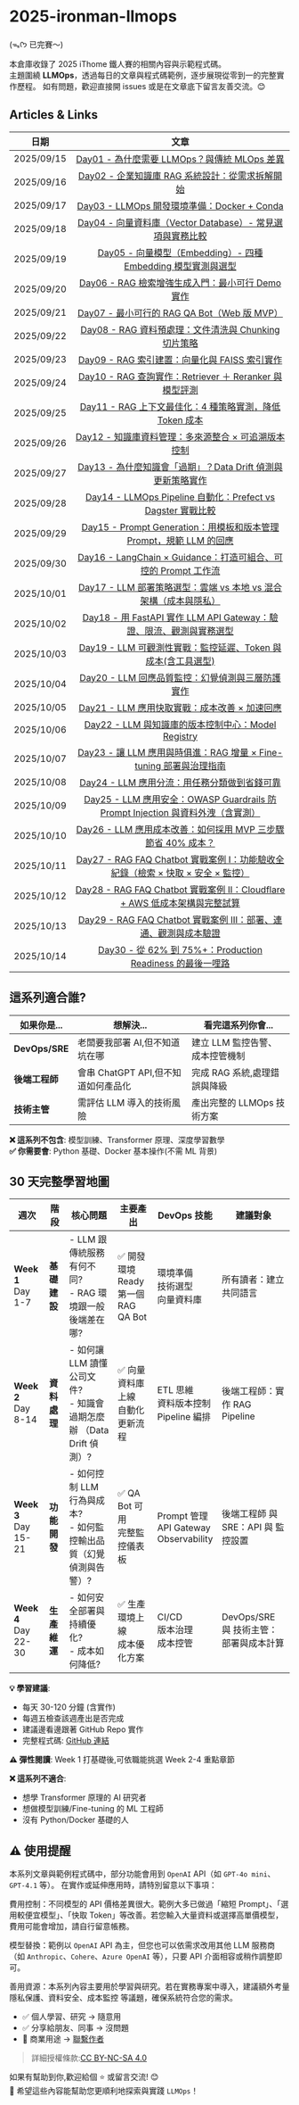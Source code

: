 # 2025-ironman-llmops

(ᯓᡣ𐭩 已完賽～)

本倉庫收錄了 2025 iThome 鐵人賽的相關內容與示範程式碼。  
主題圍繞 **LLMOps**，透過每日的文章與程式碼範例，逐步展現從零到一的完整實作歷程。
如有問題，歡迎直接開 issues 或是在文章底下留言友善交流。😊

## Articles & Links

| 日期       |                                                               文章                                                                |
| ---------- | :-------------------------------------------------------------------------------------------------------------------------------: |
| 2025/09/15 |                  [Day01 - 為什麼需要 LLMOps？與傳統 MLOps 差異](https://ithelp.ithome.com.tw/articles/10380053)                   |
| 2025/09/16 |                 [Day02 - 企業知識庫 RAG 系統設計：從需求拆解開始](https://ithelp.ithome.com.tw/articles/10380054)                 |
| 2025/09/17 |                   [Day03 - LLMOps 開發環境準備：Docker + Conda](https://ithelp.ithome.com.tw/articles/10381623)                   |
| 2025/09/18 |            [Day04 - 向量資料庫（Vector Database）- 常見選項與實務比較](https://ithelp.ithome.com.tw/articles/10382486)            |
| 2025/09/19 |          [Day05 - 向量模型（Embedding）- 四種 Embedding 模型實測與選型](https://ithelp.ithome.com.tw/articles/10383158)           |
| 2025/09/20 |                [Day06 - RAG 檢索增強生成入門：最小可行 Demo 實作](https://ithelp.ithome.com.tw/articles/10384021)                 |
| 2025/09/21 |                   [Day07 - 最小可行的 RAG QA Bot（Web 版 MVP）](https://ithelp.ithome.com.tw/articles/10384741)                   |
| 2025/09/22 |              [Day08 - RAG 資料預處理：文件清洗與 Chunking 切片策略](https://ithelp.ithome.com.tw/articles/10385277)               |
| 2025/09/23 |                  [Day09 - RAG 索引建置：向量化與 FAISS 索引實作](https://ithelp.ithome.com.tw/articles/10386191)                  |
| 2025/09/24 |             [Day10 - RAG 查詢實作：Retriever ＋ Reranker 與模型評測](https://ithelp.ithome.com.tw/articles/10386952)              |
| 2025/09/25 |             [Day11 - RAG 上下文最佳化：4 種策略實測，降低 Token 成本](https://ithelp.ithome.com.tw/articles/10387588)             |
| 2025/09/26 |               [Day12 - 知識庫資料管理：多來源整合 × 可追溯版本控制](https://ithelp.ithome.com.tw/articles/10388360)               |
| 2025/09/27 |           [Day13 - 為什麼知識會「過期」？Data Drift 偵測與更新策略實作](https://ithelp.ithome.com.tw/articles/10388907)           |
| 2025/09/28 |           [Day14 - LLMOps Pipeline 自動化：Prefect vs Dagster 實戰比較](https://ithelp.ithome.com.tw/articles/10389635)           |
| 2025/09/29 |       [Day15 - Prompt Generation：用模板和版本管理 Prompt，規範 LLM 的回應](https://ithelp.ithome.com.tw/articles/10390630)       |
| 2025/09/30 |         [Day16 - LangChain × Guidance：打造可組合、可控的 Prompt 工作流](https://ithelp.ithome.com.tw/articles/10391276)          |
| 2025/10/01 |        [Day17 - LLM 部署策略選型：雲端 vs 本地 vs 混合架構（成本與隱私）](https://ithelp.ithome.com.tw/articles/10391897)         |
| 2025/10/02 |       [Day18 - 用 FastAPI 實作 LLM API Gateway：驗證、限流、觀測與實務選型](https://ithelp.ithome.com.tw/articles/10392318)       |
| 2025/10/03 |          [Day19 - LLM 可觀測性實戰：監控延遲、Token 與成本(含工具選型)](https://ithelp.ithome.com.tw/articles/10392798)           |
| 2025/10/04 |                [Day20 - LLM 回應品質監控：幻覺偵測與三層防護實作](https://ithelp.ithome.com.tw/articles/10393293)                 |
| 2025/10/05 |                  [Day21 - LLM 應用快取實戰：成本改善 × 加速回應](https://ithelp.ithome.com.tw/articles/10393768)                  |
| 2025/10/06 |               [Day22 - LLM 與知識庫的版本控制中心：Model Registry](https://ithelp.ithome.com.tw/articles/10394144)                |
| 2025/10/07 |       [Day23 - 讓 LLM 應用與時俱進：RAG 增量 × Fine-tuning 部署與治理指南](https://ithelp.ithome.com.tw/articles/10394515)        |
| 2025/10/08 |                  [Day24 - LLM 應用分流：用任務分類做到省錢可靠](https://ithelp.ithome.com.tw/articles/10395029)                   |
| 2025/10/09 | [Day25 - LLM 應用安全：OWASP Guardrails 防 Prompt Injection 與資料外洩（含實測）](https://ithelp.ithome.com.tw/articles/10395288) |
| 2025/10/10 |          [Day26 - LLM 應用成本改善：如何採用 MVP 三步驟節省 40% 成本？](https://ithelp.ithome.com.tw/articles/10395700)           |
| 2025/10/11 | [Day27 - RAG FAQ Chatbot 實戰案例 I：功能驗收全紀錄（檢索 × 快取 × 安全 × 監控）](https://ithelp.ithome.com.tw/articles/10396078) |
| 2025/10/12 |   [Day28 - RAG FAQ Chatbot 實戰案例 II：Cloudflare + AWS 低成本架構與完整試算](https://ithelp.ithome.com.tw/articles/10396416)    |
| 2025/10/13 |        [Day29 - RAG FAQ Chatbot 實戰案例 III：部署、連通、觀測與成本驗證](https://ithelp.ithome.com.tw/articles/10396825)         |
| 2025/10/14 |            [Day30 - 從 62% 到 75%+：Production Readiness 的最後一哩路](https://ithelp.ithome.com.tw/articles/10397099)            |

## 這系列適合誰?

| 如果你是...    | 想解決...                           | 看完這系列你會...               |
| -------------- | ----------------------------------- | ------------------------------- |
| **DevOps/SRE** | 老闆要我部署 AI,但不知道坑在哪      | 建立 LLM 監控告警、成本控管機制 |
| **後端工程師** | 會串 ChatGPT API,但不知道如何產品化 | 完成 RAG 系統,處理錯誤與降級    |
| **技術主管**   | 需評估 LLM 導入的技術風險           | 產出完整的 LLMOps 技術方案      |

**❌ 這系列不包含**: 模型訓練、Transformer 原理、深度學習數學  
**✅ 你需要會**: Python 基礎、Docker 基本操作(不需 ML 背景)

## 30 天完整學習地圖

| 週次                    | 階段         | 核心問題                                                              | 主要產出                               | DevOps 技能                                 | 建議對象                               |
| ----------------------- | ------------ | --------------------------------------------------------------------- | -------------------------------------- | ------------------------------------------- | -------------------------------------- |
| **Week 1**<br>Day 1-7   | **基礎建設** | - LLM 跟傳統服務有何不同?<br>- RAG 環境跟一般後端差在哪?              | ✅ 開發環境 Ready<br>第一個 RAG QA Bot | 環境準備<br>技術選型<br>向量資料庫          | 所有讀者：建立共同語言<br>             |
| **Week 2**<br>Day 8-14  | **資料處理** | - 如何讓 LLM 讀懂公司文件?<br>- 知識會過期怎麼辦 （Data Drift 偵測）? | ✅ 向量資料庫上線<br>自動化更新流程    | ETL 思維<br>資料版本控制<br>Pipeline 編排   | 後端工程師：實作 RAG Pipeline<br>      |
| **Week 3**<br>Day 15-21 | **功能開發** | - 如何控制 LLM 行為與成本?<br>- 如何監控輸出品質（幻覺偵測與告警）?   | ✅ QA Bot 可用<br>完整監控儀表板       | Prompt 管理<br>API Gateway<br>Observability | 後端工程師 與 SRE：API 與 監控設置     |
| **Week 4**<br>Day 22-30 | **生產維運** | - 如何安全部署與持續優化?<br>- 成本如何降低?                          | ✅ 生產環境上線<br>成本優化方案        | CI/CD<br>版本治理<br>成本控管               | DevOps/SRE 與 技術主管：部署與成本計算 |

**💡 學習建議**:

- 每天 30-120 分鐘 (含實作)
- 每週五檢查該週產出是否完成
- 建議邊看邊跟著 GitHub Repo 實作
- 完整程式碼: [GitHub 連結](https://github.com/hazel-shen/2025-ironman-llmops)

**⚠️ 彈性閱讀**: Week 1 打基礎後,可依職能挑選 Week 2-4 重點章節

**❌ 這系列不適合**:

- 想學 Transformer 原理的 AI 研究者
- 想做模型訓練/Fine-tuning 的 ML 工程師
- 沒有 Python/Docker 基礎的人

## ⚠️ 使用提醒

本系列文章與範例程式碼中，部分功能會用到 `OpenAI` API（如 `GPT-4o mini`、`GPT-4.1` 等）。
在實作或延伸應用時，請特別留意以下事項：

費用控制：不同模型的 API 價格差異很大。範例大多已做過「縮短 Prompt」、「選用較便宜模型」、「快取 Token」等改善。若您輸入大量資料或選擇高單價模型，費用可能會增加，請自行留意帳務。

模型替換：範例以 `OpenAI` API 為主，但您也可以依需求改用其他 LLM 服務商（如 `Anthropic`、`Cohere`、`Azure OpenAI` 等），只要 API 介面相容或稍作調整即可。

善用資源：本系列內容主要用於學習與研究。若在實務專案中導入，建議額外考量 隱私保護、資料安全、成本監控 等議題，確保系統符合您的需求。

- ✅ 個人學習、研究 → 隨意用
- ✅ 分享給朋友、同事 → 沒問題
- 💼 商業用途 → [聯繫作者](mailto:mail@hazel.style)

> 詳細授權條款:[CC BY-NC-SA 4.0](連結)

如果有幫助到你,歡迎給個 ⭐ 或留言交流! 😊 <br>
🙏 希望這些內容能幫助您更順利地探索與實踐 `LLMOps`！
